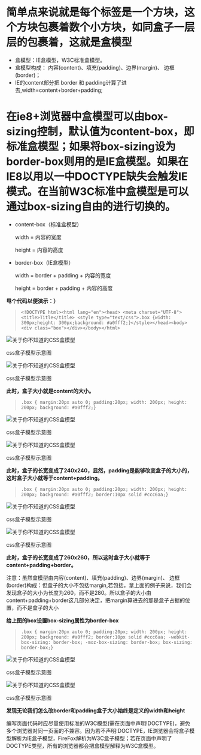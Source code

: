 # 简单点来说就是每个标签是一个方块，这个方块包裹着数个小方块，如同盒子一层层的包裹着，这就是盒模型

- 盒模型：IE盒模型，W3C标准盒模型。
- 盒模型构成： 内容(content)、填充(padding)、边界(margin)、 边框(border)；
- IE的content部分把 border 和 padding计算了进去,width=content+border+padding;

# 在ie8+浏览器中盒模型可以由**box-sizing**控制，默认值为content-box，即标准盒模型；如果将box-sizing设为border-box则用的是IE盒模型。如果在IE8以用以一中DOCTYPE缺失会触发IE模式。在当前W3C标准中盒模型是可以通过box-sizing自由的进行切换的。

- content-box（标准盒模型）

  width = 内容的宽度

  height = 内容的高度

- border-box（IE盒模型）

  width = border + padding + 内容的宽度

  height = border + padding + 内容的高度

**甩个代码以便演示：）**

> ```
> <!DOCTYPE html><html lang="en"><head> <meta charset="UTF-8"> <title>Title</title> <style type="text/css">.box {width: 300px;height: 300px;background: #a0fff2;}</style></head><body> <div class="box"></div></body></html>
> ```

![关于你不知道的CSS盒模型](http://p3.pstatp.com/large/46de00043b61125af4a9)

css盒子模型示意图

![关于你不知道的CSS盒模型](http://p1.pstatp.com/large/46de00043b817127a8df)

css盒子模型示意图

**此时，盒子大小就是content的大小。**

> ```
> .box { margin:20px auto 0; padding:20px; width: 200px; height: 200px; background: #a0fff2;}
> ```

![关于你不知道的CSS盒模型](http://p3.pstatp.com/large/46e20001f9832aba0d09)

css盒子模型示意图

![关于你不知道的CSS盒模型](http://p3.pstatp.com/large/46df0003ee193161abdd)

css盒子模型示意图

**此时，盒子的长宽变成了240x240，显然，padding是能够改变盒子的大小的，这时盒子大小就等于content+padding。**

> ```
> .box { margin:20px auto 0; padding:20px; width: 200px; height: 200px; background: #a0fff2; border:10px solid #ccc6aa;}
> ```

![关于你不知道的CSS盒模型](http://p3.pstatp.com/large/46df0003f315742717ab)

css盒子模型示意图

![关于你不知道的CSS盒模型](http://p1.pstatp.com/large/46e10003b3fa2824efb3)

css盒子模型示意图

**此时，盒子的长宽变成了260x260，所以这时盒子大小就等于content+padding+border。**

注意：虽然盒模型由内容(content)、填充(padding)、边界(margin)、 边框(border)构成：但盒子的大小不包括margin,若包括，拿上面的例子来说，我们会发现盒子的大小为长度为260，而不是280。所以盒子的大小由content+padding+border这几部分决定，把margin算进去的那是盒子占据的位置，而不是盒子的大小

**给上图的box设置box-sizing属性为border-box**

> ```
> .box { margin:20px auto 0; padding:20px; width: 200px; height: 200px; background: #a0fff2; border:10px solid #ccc6aa; -webkit-box-sizing: border-box; -moz-box-sizing: border-box; box-sizing: border-box;}
> ```

![关于你不知道的CSS盒模型](http://p3.pstatp.com/large/46e30001710e6cc0a0cd)

css盒子模型示意图

![关于你不知道的CSS盒模型](http://p1.pstatp.com/large/46e200020def4a26335f)

css盒子模型示意图

**发现无论我们怎么改border和padding盒子大小始终是定义的width和height**

编写页面代码时应尽量使用标准的W3C模型(需在页面中声明!DOCTYPE)，避免多个浏览器对同一页面的不兼容。因为若不声明!DOCTYPE，IE浏览器会将盒子模型解析为IE盒子模型，FireFox解析为W3C盒子模型；若在页面中声明了DOCTYPE类型，所有的浏览器都会把盒模型解释为W3C盒模型。